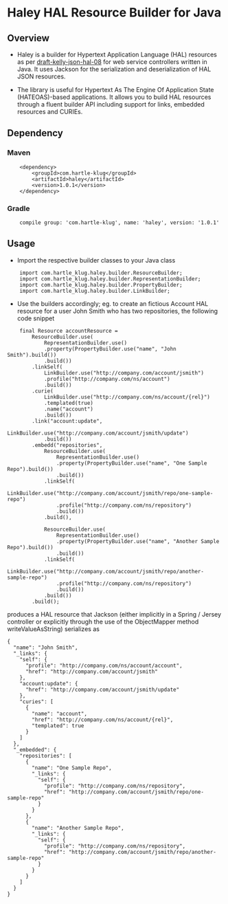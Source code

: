 # Haley HAL Resource Builder for Java

## Overview

* Haley is a builder for Hypertext Application Language (HAL) resources as
  per [draft-kelly-json-hal-08](https://www.ietf.org/archive/id/draft-kelly-json-hal-08.txt)
  for web service controllers written in Java. It uses Jackson for the
  serialization and deserialization of HAL JSON resources.

* The library is useful for Hypertext As The Engine Of Application State
  (HATEOAS)-based applications. It allows you to build HAL resources
  through a fluent builder API including support for links, embedded
  resources and CURIEs.

## Dependency

### Maven

```
	<dependency>
		<groupId>com.hartle-klug</groupId>
		<artifactId>haley</artifactId>
		<version>1.0.1</version>
	</dependency>
```

### Gradle

```
	compile group: 'com.hartle-klug', name: 'haley', version: '1.0.1'
```

## Usage

* Import the respective builder classes to your Java class

```
	import com.hartle_klug.haley.builder.ResourceBuilder;
	import com.hartle_klug.haley.builder.RepresentationBuilder;
	import com.hartle_klug.haley.builder.PropertyBuilder;
	import com.hartle_klug.haley.builder.LinkBuilder;
```

* Use the builders accordingly; eg. to create an fictious Account HAL
  resource for a user John Smith who has two repositories, the following
  code snippet

```
	final Resource accountResource =
		ResourceBuilder.use(
			RepresentationBuilder.use()
			.property(PropertyBuilder.use("name", "John Smith").build())
			.build())
		.linkSelf(
			LinkBuilder.use("http://company.com/account/jsmith")
			.profile("http://company.com/ns/account")
			.build())
		.curie(
			LinkBuilder.use("http://company.com/ns/account/{rel}")
			.templated(true)
			.name("account")
			.build())
		.link("account:update",
			LinkBuilder.use("http://company.com/account/jsmith/update")
			.build())
		.embedd("repositories",
			ResourceBuilder.use(
				RepresentationBuilder.use()
				.property(PropertyBuilder.use("name", "One Sample Repo").build())
				.build())
			.linkSelf(
				LinkBuilder.use("http://company.com/account/jsmith/repo/one-sample-repo")
				.profile("http://company.com/ns/repository")
				.build())
			.build(),
			
			ResourceBuilder.use(
				RepresentationBuilder.use()
				.property(PropertyBuilder.use("name", "Another Sample Repo").build())
				.build())
			.linkSelf(
				LinkBuilder.use("http://company.com/account/jsmith/repo/another-sample-repo")
				.profile("http://company.com/ns/repository")
				.build())
			.build())
		.build();
```

produces a HAL resource that Jackson (either implicitly in a Spring / Jersey controller or explicitly
through the use of the ObjectMapper method writeValueAsString) serializes as

```
{
  "name": "John Smith",
  "_links": {
    "self": {
      "profile": "http://company.com/ns/account/account",
      "href": "http://company.com/account/jsmith"
    },
    "account:update": {
      "href": "http://company.com/account/jsmith/update"
    },
    "curies": [
      {
        "name": "account",
        "href": "http://company.com/ns/account/{rel}",
        "templated": true
      }
    ]
  },
  "_embedded": {
    "repositories": [
      {
        "name": "One Sample Repo",
        "_links": {
          "self": {
            "profile": "http://company.com/ns/repository",
            "href": "http://company.com/account/jsmith/repo/one-sample-repo"
          }
        }
      },
      {
        "name": "Another Sample Repo",
        "_links": {
          "self": {
            "profile": "http://company.com/ns/repository",
            "href": "http://company.com/account/jsmith/repo/another-sample-repo"
          }
        }
      }
    ]
  }
}
```


